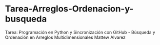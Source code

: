 # Tarea-Arreglos-Ordenacion-y-busqueda

Tarea: Programación en Python y Sincronización con GitHub - Búsqueda y Ordenación en Arreglos Multidimensionales
Mattew Alvarez
